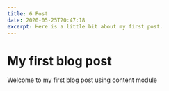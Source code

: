 ```yaml
---
title: 6 Post
date: 2020-05-25T20:47:18
excerpt: Here is a little bit about my first post.
---
```


# My first blog post

Welcome to my first blog post using content module
